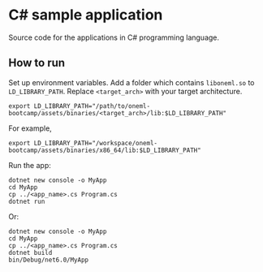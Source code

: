 # C# sample application
Source code for the applications in C# programming language.

## How to run
Set up environment variables. Add a folder which contains `liboneml.so` to `LD_LIBRARY_PATH`. Replace `<target_arch>` with your target architecture. 
```
export LD_LIBRARY_PATH="/path/to/oneml-bootcamp/assets/binaries/<target_arch>/lib:$LD_LIBRARY_PATH"
```
For example,
```
export LD_LIBRARY_PATH="/workspace/oneml-bootcamp/assets/binaries/x86_64/lib:$LD_LIBRARY_PATH"
```

Run the app:
```
dotnet new console -o MyApp
cd MyApp
cp ../<app_name>.cs Program.cs
dotnet run
```

Or:
```
dotnet new console -o MyApp
cd MyApp
cp ../<app_name>.cs Program.cs
dotnet build
bin/Debug/net6.0/MyApp
```
